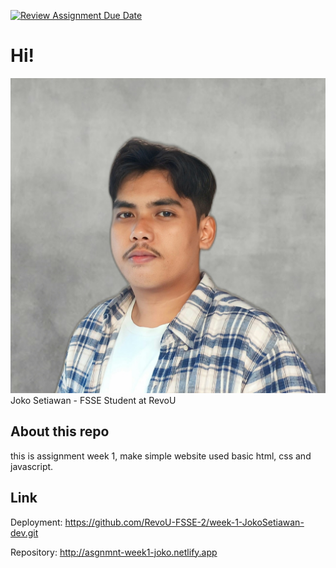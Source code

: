 [![Review Assignment Due Date](https://classroom.github.com/assets/deadline-readme-button-24ddc0f5d75046c5622901739e7c5dd533143b0c8e959d652212380cedb1ea36.svg)](https://classroom.github.com/a/l9v8sNrv)

# Hi!

![Alt text](image/me.jpg)
Joko Setiawan - FSSE Student at RevoU
## About this repo
this is assignment week 1, make simple website used basic html, css and javascript.

## Link
Deployment: https://github.com/RevoU-FSSE-2/week-1-JokoSetiawan-dev.git


Repository: http://asgnmnt-week1-joko.netlify.app